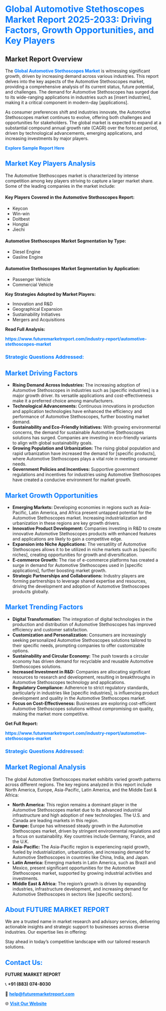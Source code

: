 <h1 style="color: #007BFF;">Global Automotive Stethoscopes Market Report 2025-2033: Driving Factors, Growth Opportunities, and Key Players</h1>

<section id="overview">
<h2>Market Report Overview</h2>
<p>The <a href="https://www.futuremarketreport.com/industry-report/automotive-stethoscopes-market" style="color: #007BFF; text-decoration: none;"><strong>Global Automotive Stethoscopes Market</strong></a> is witnessing significant growth, driven by increasing demand across various industries. This report delves into the key aspects of the Automotive Stethoscopes market, providing a comprehensive analysis of its current status, future potential, and challenges. The demand for Automotive Stethoscopes has surged due to its wide-ranging applications in industries such as [insert industries], making it a critical component in modern-day [applications].</p>
<p>As consumer preferences shift and industries innovate, the Automotive Stethoscopes market continues to evolve, offering both challenges and opportunities for stakeholders. The global market is expected to expand at a substantial compound annual growth rate (CAGR) over the forecast period, driven by technological advancements, emerging applications, and increasing investments by major players.</p>
</section>

<section id="overview">
<p><a href="https://www.futuremarketreport.com/request-sample/reportId=83031" style="color: #007BFF; text-decoration: none;"><strong>Explore Sample Report Here</strong></a></p>
</section>

<section id="key-players">
<h2 style="color: #007BFF;">Market Key Players Analysis</h2>
<p>The Automotive Stethoscopes market is characterized by intense competition among key players striving to capture a larger market share. Some of the leading companies in the market include:</p>
<h4>Key Players Covered in the Automotive Stethoscopes Report:</h4>
<ul><li>Keycon</li><li>Win-win</li><li>Doitbest</li><li>Hongtai</li><li>Jiechi</li></ul>
<h4>Automotive Stethoscopes Market Segmentation by Type:</h4>
<ul><li>Diesel Engine</li><li>Gasline Engine</li></ul>

<h4>Automotive Stethoscopes Market Segmentation by Application:</h4>
<ul><li>Passenger Vehicle</li><li>Commercial Vehicle</li></ul>
<p><strong>Key Strategies Adopted by Market Players:</strong></p>
<ul>
<li>Innovation and R&D</li>
<li>Geographical Expansion</li>
<li>Sustainability Initiatives</li>
<li>Mergers and Acquisitions</li>
</ul>
</section>

<section>
<p><strong>Read Full Analysis: </strong></p><a href="https://www.futuremarketreport.com/industry-report/automotive-stethoscopes-market" style="color: #007BFF; text-decoration: none;"><strong>https://www.futuremarketreport.com/industry-report/automotive-stethoscopes-market</strong></a>
<h3 style="color: #007BFF;">Strategic Questions Addressed:</h3>
</section>

<section id="driving-factors">
<h2 style="color: #007BFF;">Market Driving Factors</h2>
<ul>
<li><strong>Rising Demand Across Industries:</strong> The increasing adoption of Automotive Stethoscopes in industries such as [specific industries] is a major growth driver. Its versatile applications and cost-effectiveness make it a preferred choice among manufacturers.</li>
<li><strong>Technological Advancements:</strong> Continuous innovations in production and application technologies have enhanced the efficiency and performance of Automotive Stethoscopes, further boosting market demand.</li>
<li><strong>Sustainability and Eco-Friendly Initiatives:</strong> With growing environmental concerns, the demand for sustainable Automotive Stethoscopes solutions has surged. Companies are investing in eco-friendly variants to align with global sustainability goals.</li>
<li><strong>Growing Population and Urbanization:</strong> The rising global population and rapid urbanization have increased the demand for [specific products], where Automotive Stethoscopes plays a vital role in meeting consumer needs.</li>
<li><strong>Government Policies and Incentives:</strong> Supportive government regulations and incentives for industries using Automotive Stethoscopes have created a conducive environment for market growth.</li>
</ul>
</section>

<section id="growth-opportunities">
<h2 style="color: #007BFF;">Market Growth Opportunities</h2>
<ul>
<li><strong>Emerging Markets:</strong> Developing economies in regions such as Asia-Pacific, Latin America, and Africa present untapped potential for the Automotive Stethoscopes market. Increasing industrialization and urbanization in these regions are key growth drivers.</li>
<li><strong>Innovative Product Development:</strong> Companies investing in R&D to create innovative Automotive Stethoscopes products with enhanced features and applications are likely to gain a competitive edge.</li>
<li><strong>Expansion into Niche Applications:</strong> The versatility of Automotive Stethoscopes allows it to be utilized in niche markets such as [specific niches], creating opportunities for growth and diversification.</li>
<li><strong>E-commerce Growth:</strong> The rise of e-commerce platforms has created a surge in demand for Automotive Stethoscopes used in [specific applications], further boosting market growth.</li>
<li><strong>Strategic Partnerships and Collaborations:</strong> Industry players are forming partnerships to leverage shared expertise and resources, driving the development and adoption of Automotive Stethoscopes products globally.</li>
</ul>
</section>

<section id="trending-factors">
<h2 style="color: #007BFF;">Market Trending Factors</h2>
<ul>
<li><strong>Digital Transformation:</strong> The integration of digital technologies in the production and distribution of Automotive Stethoscopes has improved efficiency and customer satisfaction.</li>
<li><strong>Customization and Personalization:</strong> Consumers are increasingly seeking personalized Automotive Stethoscopes solutions tailored to their specific needs, prompting companies to offer customizable options.</li>
<li><strong>Sustainability and Circular Economy:</strong> The push towards a circular economy has driven demand for recyclable and reusable Automotive Stethoscopes solutions.</li>
<li><strong>Increased Investment in R&D:</strong> Companies are allocating significant resources to research and development, resulting in breakthroughs in Automotive Stethoscopes technology and applications.</li>
<li><strong>Regulatory Compliance:</strong> Adherence to strict regulatory standards, particularly in industries like [specific industries], is influencing product development and quality in the Automotive Stethoscopes market.</li>
<li><strong>Focus on Cost-Effectiveness:</strong> Businesses are exploring cost-efficient Automotive Stethoscopes solutions without compromising on quality, making the market more competitive.</li>
</ul>
</section>

<section>
<p><strong>Get Full Report: </strong></p><a href="https://www.futuremarketreport.com/industry-report/automotive-stethoscopes-market" style="color: #007BFF; text-decoration: none;"><strong>https://www.futuremarketreport.com/industry-report/automotive-stethoscopes-market</strong></a>
<h3 style="color: #007BFF;">Strategic Questions Addressed:</h3>
</section>


<section id="regional-analysis">
<h2 style="color: #007BFF;">Market Regional Analysis</h2>
<p>The global Automotive Stethoscopes market exhibits varied growth patterns across different regions. The key regions analyzed in this report include North America, Europe, Asia-Pacific, Latin America, and the Middle East & Africa:</p>
<ul>
<li><strong>North America:</strong> This region remains a dominant player in the Automotive Stethoscopes market due to its advanced industrial infrastructure and high adoption of new technologies. The U.S. and Canada are leading markets in this region.</li>
<li><strong>Europe:</strong> Europe has witnessed steady growth in the Automotive Stethoscopes market, driven by stringent environmental regulations and a focus on sustainability. Key countries include Germany, France, and the U.K.</li>
<li><strong>Asia-Pacific:</strong> The Asia-Pacific region is experiencing rapid growth, fueled by industrialization, urbanization, and increasing demand for Automotive Stethoscopes in countries like China, India, and Japan.</li>
<li><strong>Latin America:</strong> Emerging markets in Latin America, such as Brazil and Mexico, present significant opportunities for the Automotive Stethoscopes market, supported by growing industrial activities and investments.</li>
<li><strong>Middle East & Africa:</strong> The region’s growth is driven by expanding industries, infrastructure development, and increasing demand for Automotive Stethoscopes in sectors like [specific sectors].</li>
</ul>
</section>

<footer>
<h2 style="color: #007BFF;">About FUTURE MARKET REPORT</h2>
<p>We are a trusted name in market research and advisory services, delivering actionable insights and strategic support to businesses across diverse industries. Our expertise lies in offering:</p>

<p>Stay ahead in today’s competitive landscape with our tailored research solutions.</p>

<h2 style="color: #007BFF;">Contact Us:</h2>
<p><strong>FUTURE MARKET REPORT</strong></p>
<p>📞 <strong>+91 (883) 074-8030</strong></p>
<p>📧 <strong><a href="mailto:help@futuremarketreport.com" style="color: #007BFF;">help@futuremarketreport.com</a></strong></p>
<p>🌐 <strong><a href="https://www.futuremarketreport.com/" style="color: #007BFF;">Visit Our Website</a></strong></p>
</footer>